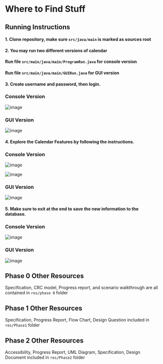 # Where to Find Stuff
## Running Instructions
#### 1. Clone repository, make sure `src/java/main` is marked as sources root 
#### 2. You may run two different versions of calendar
#### Run file `src/main/java/main/ProgramRun.java` for console version 
#### Run file `src/main/java/main/GUIRun.java` for GUI version
#### 3. Create username and password, then login. 

### Console Version

![image](https://user-images.githubusercontent.com/90633132/141837792-9cf13333-0cbd-451d-9f7f-42d57c1f5ff5.png)

### GUI Version

![image](https://user-images.githubusercontent.com/90633132/144815876-9110ddad-890d-4737-8df0-707a59bccb63.png)


#### 4. Explore the Calendar Features by following the instructions.

### Console Version

![image](https://user-images.githubusercontent.com/90633132/141837869-6f03ad26-698a-4596-a20b-70bb54b4bfb1.png)

![image](https://user-images.githubusercontent.com/90633132/141838022-c14d2b31-b545-4fea-87d0-b314fc00fd70.png)

### GUI Version

![image](https://user-images.githubusercontent.com/90633132/145347861-5adc4a02-68f2-48c1-9536-dc68c81dad50.png)


#### 5. Make sure to exit at the end to save the new information to the database.

### Console Version

![image](https://user-images.githubusercontent.com/90633132/141838068-2592adb6-2f38-4b6d-9087-052c5c12ec7a.png)

### GUI Version

![image](https://user-images.githubusercontent.com/90633132/145347920-85f546dc-867b-4599-ac92-3017a82f8189.png)


## Phase 0 Other Resources
Specification, CRC model, Progress report, and scenario walkthrough are all contained in `res/phase 0` folder

## Phase 1 Other Resources
Specification, Progress Report, Flow Chart, Design Question included in `res/Phase1` folder

## Phase 2 Other Resources
Accessibility, Progress Report, UML Diagram, Specification, Design Document included in `res/Phase2` folder 

